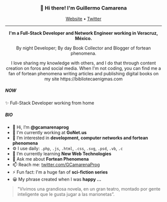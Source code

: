 <h3 align="center">👋 Hi there! I'm Guillermo Camarena</h3>
<p align="center">
  <a href="https://guillermocamarena.com">Website</a> •
  <a href="https://twitter.com/GCamarenaProg">Twitter</a>
</p>

---

<p align="center"><b> I'm a Full-Stack Developer and Network Engineer working in Veracruz, México.</b></p>

<p align="center">By night Developer; By day Book Collector and Blogger of fortean phenomena.</p>

<p align="center">I love sharing my knowledge with others, and I do that through content creation on foros and social media. When I'm not coding, you can find me a fan of 
fortean phenomena writing articles and publishing digital books on my site https://bibliotecaenigmas.com
</p>


##### NOW
✨ Full-Stack Developer working from home

##### BIO
- 👋 Hi, I’m **@gcamarenaprog**
- 🏢 I'm currently working at **GoNet.us**
- 👀 I’m interested in **development, computer networks and fortean phenomena**
- ⚙️ I use daily: `.php`, `.js`, `.html`, `.css`, `.svg`, `.psd`, `.vb`, `.c`
- 🌱 I’m currently learning **New Web Technologies**
- 💬 Ask me about **Fortean Phenomena**
- 📫 Reach me: [twitter.com/GCamarenaProg](https://twitter.com/GCamarenaProg)
- ⚡️ Fun fact: I'm a huge fan of **sci-fiction series**
- 😀 My phrase created when I was **happy ...**

 > "Vivimos una grandiosa novela, en un gran teatro, montado por gente inteligente que le gusta jugar a las marionetas”.

<!---
gcamarenaprog/gcamarenaprog is a ✨ special ✨ repository because its `README.md` (this file) appears on your GitHub profile.
You can click the Preview link to take a look at your changes.
--->
